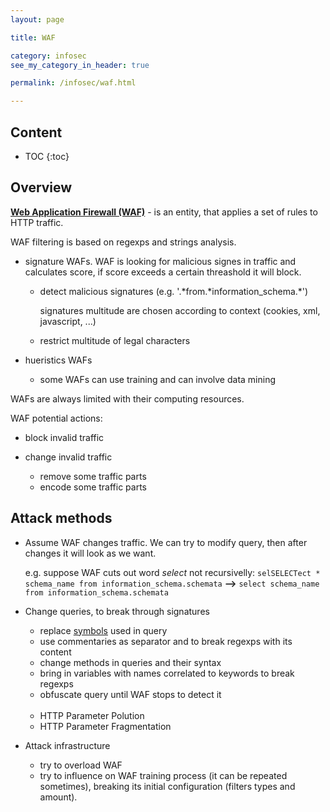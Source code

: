 ```yaml
---
layout: page

title: WAF

category: infosec
see_my_category_in_header: true

permalink: /infosec/waf.html

---
```


<article class="markdown-body" markdown="1">

## Content

* TOC
{:toc}

## Overview

[**Web Application Firewall (WAF)**](https://www.owasp.org/index.php/Web_Application_Firewall) - is an entity, that applies a set of rules to HTTP traffic.

WAF filtering is based on regexps and strings analysis.

- signature WAFs. WAF is looking for malicious signes in traffic and calculates score, if score exceeds a certain threashold it will block.
    - detect malicious signatures (e.g. '.\*from.\*information_schema.*')

        signatures multitude are chosen according to context (cookies, xml, javascript, ...)

    - restrict multitude of legal characters

- hueristics WAFs
    - some WAFs can use training and can involve data mining

WAFs are always limited with their computing resources.

WAF potential actions:

- block invalid traffic
- change invalid traffic

    - remove some traffic parts
    - encode some traffic parts

## Attack methods

- Assume WAF changes traffic. We can try to modify query, then after changes it will look as we want.

    e.g. suppose WAF cuts out word *select* not recursivelly: `selSELECTect * schema_name from information_schema.schemata` **-->** `select schema_name from information_schema.schemata`

- Change queries, to break through signatures

    - replace [symbols](./encodings.html#special-characters) used in query
    - use commentaries as separator and to break regexps with its content
    - change methods in queries and their syntax
    - bring in variables with names correlated to keywords to break regexps
    - obfuscate query until WAF stops to detect it

    <br>

    - HTTP Parameter Polution
    - HTTP Parameter Fragmentation

- Attack infrastructure

    - try to overload WAF
    - try to influence on WAF training process (it can be repeated sometimes), breaking its initial configuration (filters types and amount).

</article>
